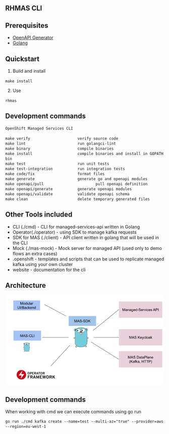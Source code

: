 ## RHMAS CLI

## Prerequisites

* [OpenAPI Generator](https://openapi-generator.tech/docs/installation/)
* [Golang](https://golang.org/dl/)

## Quickstart 

1. Build and install

`make install`

2. Use

`rhmas`

## Development commands

```
OpenShift Managed Services CLI

make verify                     verify source code
make lint                       run golangci-lint
make binary                     compile binaries
make install                    compile binaries and install in GOPATH bin
make test                       run unit tests
make test-integration           run integration tests
make code/fix                   format files
make generate                   generate go and openapi modules
make openapi/pull                       pull openapi definition
make openapi/generate           generate openapi modules
make openapi/validate           validate openapi schema
make clean                      delete temporary generated files
```

## Other Tools included

- CLI (./cmd) - CLI for managed-services-api written in Golang
- Operator(./operator) - using SDK to manage kafka requests
- SDK for MAS (./client) - API client written in golang that will be used in the CLI
- Mock  (./mas-mock) - Mock server for managed API (used only to demo flows an extra cases)
- .openshift - templates and scripts that can be used to replicate managed kafka using your own cluster
- website - documentation for the cli

## Architecture

![./architecture.png](./resources/architecture.png)

## Development commands

When working with cmd we can execute commands using go run

```
go run ./cmd kafka create --name=test --multi-az="true" --provider=aws --region=eu-west-1
```



